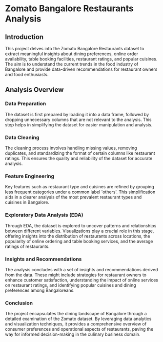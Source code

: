 # Zomato Bangalore Restaurants Analysis

## Introduction

This project delves into the Zomato Bangalore Restaurants dataset to extract meaningful insights about dining preferences, online order availability, table booking facilities, restaurant ratings, and popular cuisines. The aim is to understand the current trends in the food industry of Bangalore and provide data-driven recommendations for restaurant owners and food enthusiasts.

## Analysis Overview

### Data Preparation

The dataset is first prepared by loading it into a data frame, followed by dropping unnecessary columns that are not relevant to the analysis. This step helps in simplifying the dataset for easier manipulation and analysis.

### Data Cleaning

The cleaning process involves handling missing values, removing duplicates, and standardizing the format of certain columns like restaurant ratings. This ensures the quality and reliability of the dataset for accurate analysis.

### Feature Engineering

Key features such as restaurant type and cuisines are refined by grouping less frequent categories under a common label 'others'. This simplification aids in a clearer analysis of the most prevalent restaurant types and cuisines in Bangalore.

### Exploratory Data Analysis (EDA)

Through EDA, the dataset is explored to uncover patterns and relationships between different variables. Visualizations play a crucial role in this stage, offering insights into the distribution of restaurants across locations, the popularity of online ordering and table booking services, and the average ratings of restaurants.

### Insights and Recommendations

The analysis concludes with a set of insights and recommendations derived from the data. These might include strategies for restaurant owners to enhance customer satisfaction, understanding the impact of online services on restaurant ratings, and identifying popular cuisines and dining preferences among Bangaloreans.

### Conclusion

The project encapsulates the dining landscape of Bangalore through a detailed examination of the Zomato dataset. By leveraging data analytics and visualization techniques, it provides a comprehensive overview of consumer preferences and operational aspects of restaurants, paving the way for informed decision-making in the culinary business domain.

